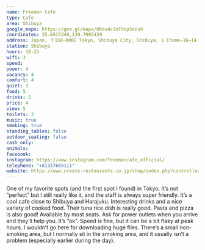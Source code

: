 ```yaml
---
name: Freeman Cafe
type: Cafe
area: Shibuya
google_maps: https://goo.gl/maps/Hhos4c1nFVopSonu9
coordinates: 35.6615348,139.7005439
address: Japan, 〒150-0002 Tokyo, Shibuya City, Shibuya, 1 Chome−16−14 メトロプラザ 2Ｆ
station: Shibuya
hours: 10-23
wifi: 3
speed: 
power: 4
vacancy: 4
comfort: 4
quiet: 3
food: 5
drinks: 5
price: 4
view: 5
toilets: 3
music: true
smoking: true
standing_tables: false
outdoor_seating: false
cash_only: 
animals: 
facebook: 
instagram: https://www.instagram.com/freemancafe_official/ 
telephone: "+81357669111"
website: https://www.create-restaurants.co.jp/shop/index.php?controller=FrontCrShop&action=shop_show&id=577&lang=ja
---
```


One of my favorite spots (and the first spot I found) in Tokyo. It’s not “perfect” but I still really like it, and the staff is always super friendly. It’s a cool cafe close to Shibuya and Harajuku. Interesting drinks and a nice variety of cooked food. Their tuna rice dish is really good. Pasta and pizza is also good! Available by most seats. Ask for power outlets when you arrive and they’ll help you. It’s “ok”. Speed is fine, but it can be a bit flaky at peak hours. I wouldn’t go here for downloading huge files. There’s a small non-smoking area, but I normally sit in the smoking area, and it usually isn’t a problem (especially earlier during the day).
